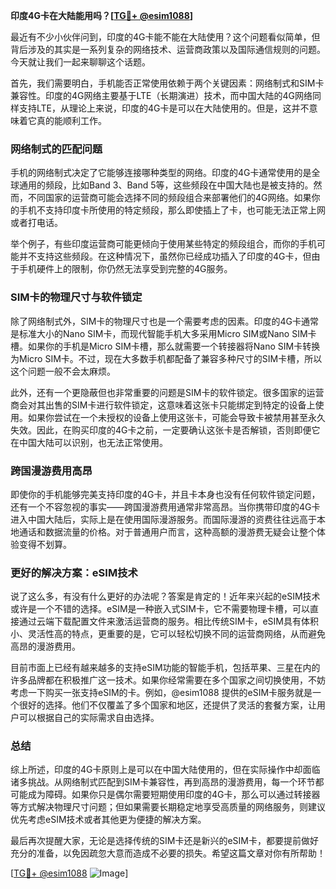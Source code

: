 **印度4G卡在大陆能用吗？[[TG💪+ @esim1088](https://t.me/s/esim1088)]**

最近有不少小伙伴问到，印度的4G卡能不能在大陆使用？这个问题看似简单，但背后涉及的其实是一系列复杂的网络技术、运营商政策以及国际通信规则的问题。今天就让我们一起来聊聊这个话题。

首先，我们需要明白，手机能否正常使用依赖于两个关键因素：网络制式和SIM卡兼容性。印度的4G网络主要基于LTE（长期演进）技术，而中国大陆的4G网络同样支持LTE，从理论上来说，印度的4G卡是可以在大陆使用的。但是，这并不意味着它真的能顺利工作。

### 网络制式的匹配问题

手机的网络制式决定了它能够连接哪种类型的网络。印度的4G卡通常使用的是全球通用的频段，比如Band 3、Band 5等，这些频段在中国大陆也是被支持的。然而，不同国家的运营商可能会选择不同的频段组合来部署他们的4G网络。如果你的手机不支持印度卡所使用的特定频段，那么即使插上了卡，也可能无法正常上网或者打电话。

举个例子，有些印度运营商可能更倾向于使用某些特定的频段组合，而你的手机可能并不支持这些频段。在这种情况下，虽然你已经成功插入了印度的4G卡，但由于手机硬件上的限制，你仍然无法享受到完整的4G服务。

### SIM卡的物理尺寸与软件锁定

除了网络制式外，SIM卡的物理尺寸也是一个需要考虑的因素。印度的4G卡通常是标准大小的Nano SIM卡，而现代智能手机大多采用Micro SIM或Nano SIM卡槽。如果你的手机是Micro SIM卡槽，那么就需要一个转接器将Nano SIM卡转换为Micro SIM卡。不过，现在大多数手机都配备了兼容多种尺寸的SIM卡槽，所以这个问题一般不会太麻烦。

此外，还有一个更隐蔽但也非常重要的问题是SIM卡的软件锁定。很多国家的运营商会对其出售的SIM卡进行软件锁定，这意味着这张卡只能绑定到特定的设备上使用。如果你尝试在一个未授权的设备上使用这张卡，可能会导致卡被禁用甚至永久失效。因此，在购买印度的4G卡之前，一定要确认这张卡是否解锁，否则即便它在中国大陆可以识别，也无法正常使用。

### 跨国漫游费用高昂

即使你的手机能够完美支持印度的4G卡，并且卡本身也没有任何软件锁定问题，还有一个不容忽视的事实——跨国漫游费用通常非常高昂。当你携带印度的4G卡进入中国大陆后，实际上是在使用国际漫游服务。而国际漫游的资费往往远高于本地通话和数据流量的价格。对于普通用户而言，这种高额的漫游费无疑会让整个体验变得不划算。

### 更好的解决方案：eSIM技术

说了这么多，有没有什么更好的办法呢？答案是肯定的！近年来兴起的eSIM技术或许是一个不错的选择。eSIM是一种嵌入式SIM卡，它不需要物理卡槽，可以直接通过云端下载配置文件来激活运营商的服务。相比传统SIM卡，eSIM具有体积小、灵活性高的特点，更重要的是，它可以轻松切换不同的运营商网络，从而避免高昂的漫游费用。

目前市面上已经有越来越多的支持eSIM功能的智能手机，包括苹果、三星在内的许多品牌都在积极推广这一技术。如果你经常需要在多个国家之间切换使用，不妨考虑一下购买一张支持eSIM的卡。例如，@esim1088 提供的eSIM卡服务就是一个很好的选择。他们不仅覆盖了多个国家和地区，还提供了灵活的套餐方案，让用户可以根据自己的实际需求自由选择。

### 总结

综上所述，印度的4G卡原则上是可以在中国大陆使用的，但在实际操作中却面临诸多挑战。从网络制式匹配到SIM卡兼容性，再到高昂的漫游费用，每一个环节都可能成为障碍。如果你只是偶尔需要短期使用印度的4G卡，那么可以通过转接器等方式解决物理尺寸问题；但如果需要长期稳定地享受高质量的网络服务，则建议优先考虑eSIM技术或者其他更为便捷的解决方案。

最后再次提醒大家，无论是选择传统的SIM卡还是新兴的eSIM卡，都要提前做好充分的准备，以免因疏忽大意而造成不必要的损失。希望这篇文章对你有所帮助！

[[TG💪+ @esim1088](https://t.me/s/esim1088) ![Image](https://i.postimg.cc/4NQfJmqS/Snipaste-2025-05-13-00-14-12.png)]